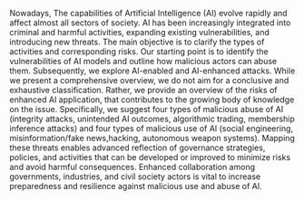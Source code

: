 Nowadays, The capabilities of Artificial Intelligence (AI) evolve rapidly and affect almost all sectors of society. AI has been increasingly integrated into criminal and harmful activities, expanding existing
vulnerabilities, and introducing new threats. The main objective is to clarify the types of activities and corresponding risks. Our starting point is to identify the vulnerabilities of AI models and outline
how malicious actors can abuse them. Subsequently, we explore AI-enabled and AI-enhanced attacks. While we present a comprehensive overview, we do not aim for a conclusive and exhaustive classification.
Rather, we provide an overview of the risks of enhanced AI application, that contributes to the growing body of knowledge on the issue. Specifically, we suggest four types of malicious abuse of AI (integrity attacks,
unintended AI outcomes, algorithmic trading, membership inference attacks) and four types of malicious use of AI (social engineering, misinformation/fake news,hacking, autonomous weapon systems). Mapping these 
threats enables advanced reflection of governance strategies, policies, and activities that can be developed or improved to minimize risks and avoid harmful consequences. Enhanced collaboration among governments,
industries, and civil society actors is vital to increase preparedness and resilience against malicious use and abuse of AI.
